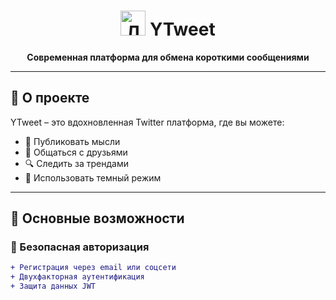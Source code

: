 <div align="center">
  <h1>
    <img src="https://img.icons8.com/color/48/twitter--v1.png" alt="Лого" width="40"/>
    YTweet
  </h1>
  <p><strong>Современная платформа для обмена короткими сообщениями</strong></p>
</div>

---

## 🚀 О проекте
YTweet – это вдохновленная Twitter платформа, где вы можете:
- 📢 Публиковать мысли
- 💬 Общаться с друзьями
- 🔍 Следить за трендами
- 🌙 Использовать темный режим

---

## 🌟 Основные возможности

### 🔐 Безопасная авторизация
```diff
+ Регистрация через email или соцсети
+ Двухфакторная аутентификация
+ Защита данных JWT
